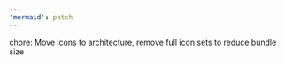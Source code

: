 ```yaml
---
'mermaid': patch
---
```


chore: Move icons to architecture, remove full icon sets to reduce bundle size
